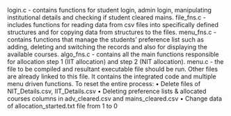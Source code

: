 login.c - contains functions for student login, admin login, manipulating 
institutional details and checking if student cleared mains.
file_fns.c - includes functions for reading data from csv files into specifically 
defined structures and for copying data from structures to the files.
menu_fns.c - contains functions that manage the students’ preference list such 
as adding, deleting and switching the records and also for displaying the 
available courses.
algo_fns.c - contains all the main functions responsible for allocation step 1
(IIT allocation) and step 2 (NIT allocation).
menu.c - the file to be compiled and resultant executable file should be run. 
Other files are already linked to this file. It contains the integrated code and 
multiple menu driven functions.
To reset the entire process:
• Delete files of NIT_Details.csv, IIT_Details.csv
• Deleting preference lists & allocated courses columns in adv_cleared.csv 
and mains_cleared.csv
• Change data of allocation_started.txt file from 1 to 0
